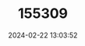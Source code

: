 ---
title: "155309"
category: "Isacia conceptionis"
draft: false
date: 2024-02-22 13:03:52
languages:
  Spanish; Castilian: ["Cabinza", "Roncador"]
  French: ["Cagna Cabinza"]
  Portuguese: ["Roncador-do-Pacífico-sudeste"]
  Danish: ["Sydøstpacifisk gryntefisk"]
  English: ["Cabinza Grunt"]
---